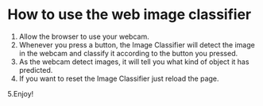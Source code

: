 # How to use the web image classifier

1. Allow the browser to use your webcam.
2. Whenever you press a button, the Image Classifier will detect the image
in the webcam and classify it according to the button you pressed.
3. As the webcam detect images, it will tell you what kind of object it has predicted.
4. If you want to reset the Image Classifier just reload the page.

5.Enjoy!
